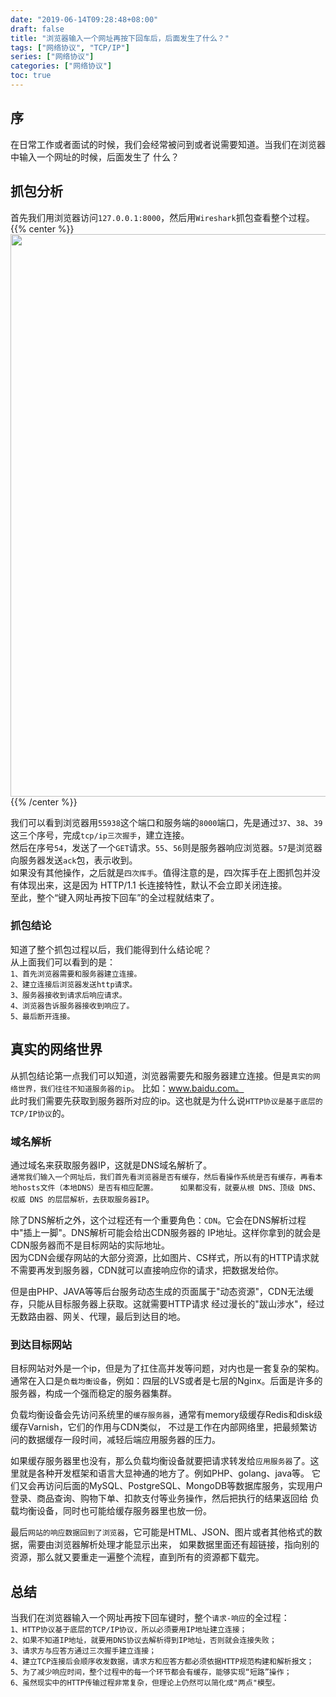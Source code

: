 ```yaml
---
date: "2019-06-14T09:28:48+08:00"
draft: false
title: "浏览器输入一个网址再按下回车后，后面发生了什么？"
tags: ["网络协议", "TCP/IP"]
series: ["网络协议"]
categories: ["网络协议"]
toc: true
---
```


## 序
在日常工作或者面试的时候，我们会经常被问到或者说需要知道。当我们在浏览器中输入一个网址的时候，后面发生了
什么？

## 抓包分析
首先我们用浏览器访问`127.0.0.1:8000`，然后用`Wireshark`抓包查看整个过程。
{{% center %}}<img name="touchbar-config" src="/images/blog/2019-06/protocol_01.png" width='900px'/>{{% /center %}}

我们可以看到浏览器用`55938`这个端口和服务端的`8000`端口，先是通过`37`、`38`、`39`这三个序号，完成`tcp/ip三次握手`，建立连接。    
然后在序号`54`，发送了一个`GET`请求。`55`、`56`则是服务器响应浏览器。`57`是浏览器向服务器发送`ack`包，表示收到。   
如果没有其他操作，之后就是`四次挥手`。值得注意的是，四次挥手在上图抓包并没有体现出来，这是因为 HTTP/1.1 长连接特性，默认不会立即关闭连接。    
至此，整个“键入网址再按下回车”的全过程就结束了。

### 抓包结论
知道了整个抓包过程以后，我们能得到什么结论呢？    
从上面我们可以看到的是：    
    `1、首先浏览器需要和服务器建立连接。`    
    `2、建立连接后浏览器发送http请求。   `  
    `3、服务器接收到请求后响应请求。  `  
    `4、浏览器告诉服务器接收到响应了。`    
    `5、最后断开连接。`  
    
## 真实的网络世界
从抓包结论第一点我们可以知道，浏览器需要先和服务器建立连接。但是`真实的网络世界，我们往往不知道服务器的ip`。
比如：www.baidu.com。     
此时我们需要先获取到服务器所对应的ip。这也就是为什么说`HTTP协议是基于底层的TCP/IP协议`的。

### 域名解析
通过域名来获取服务器IP，这就是DNS域名解析了。    
`通常我们输入一个网址后，我们首先看浏览器是否有缓存，然后看操作系统是否有缓存，再看本地hosts文件（本地DNS）是否有相应配置。    
如果都没有，就要从根 DNS、顶级 DNS、权威 DNS 的层层解析，去获取服务器IP`。    
    
除了DNS解析之外，这个过程还有一个重要角色：`CDN`。它会在DNS解析过程中"插上一脚"。DNS解析可能会给出CDN服务器的
IP地址。这样你拿到的就会是CDN服务器而不是目标网站的实际地址。    
因为CDN会缓存网站的大部分资源，比如图片、CS样式，所以有的HTTP请求就不需要再发到服务器，CDN就可以直接响应你的请求，把数据发给你。    

但是由PHP、JAVA等等后台服务动态生成的页面属于"动态资源"，CDN无法缓存，只能从目标服务器上获取。这就需要HTTP请求
经过漫长的"跋山涉水"，经过无数路由器、网关、代理，最后到达目的地。

### 到达目标网站
目标网站对外是一个ip，但是为了扛住高并发等问题，对内也是一套复杂的架构。    
通常在入口是`负载均衡设备`，例如：四层的LVS或者是七层的Nginx。后面是许多的服务器，构成一个强而稳定的服务器集群。

负载均衡设备会先访问系统里的`缓存服务器`，通常有memory级缓存Redis和disk级缓存Varnish，它们的作用与CDN类似，
不过是工作在内部网络里，把最频繁访问的数据缓存一段时间，减轻后端应用服务器的压力。      

如果缓存服务器里也没有，那么负载均衡设备就要把请求转发给`应用服务器`了。这里就是各种开发框架和语言大显神通的地方了。例如PHP、golang、java等。
它们又会再访问后面的MySQL、PostgreSQL、MongoDB等数据库服务，实现用户登录、商品查询、购物下单、扣款支付等业务操作，然后把执行的结果返回给
负载均衡设备，同时也可能给缓存服务器里也放一份。

最后`网站的响应数据回到了浏览器`，它可能是HTML、JSON、图片或者其他格式的数据，需要由浏览器解析处理才能显示出来，
如果数据里面还有超链接，指向别的资源，那么就又要重走一遍整个流程，直到所有的资源都下载完。
                         
## 总结
当我们在浏览器输入一个网址再按下回车键时，整个`请求-响应`的全过程：    
`1、HTTP协议基于底层的TCP/IP协议，所以必须要用IP地址建立连接； `    
`2、如果不知道IP地址，就要用DNS协议去解析得到IP地址，否则就会连接失败；`   
`3、请求方与应答方通过三次握手建立连接； `     
`4、建立TCP连接后会顺序收发数据，请求方和应答方都必须依据HTTP规范构建和解析报文；`    
`5、为了减少响应时间，整个过程中的每一个环节都会有缓存，能够实现“短路”操作；`    
`6、虽然现实中的HTTP传输过程非常复杂，但理论上仍然可以简化成"两点"模型。`     



            








